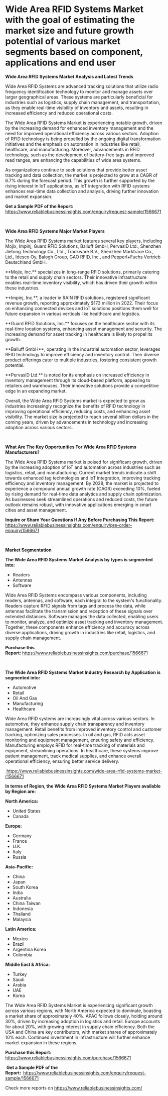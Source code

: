 <p><h1>Wide Area RFID Systems Market with the goal of estimating the market size and future growth potential of various market segments based on component, applications and end user</h1></p><p><strong>Wide Area RFID Systems Market Analysis and Latest Trends</strong></p>
<p><p>Wide Area RFID Systems are advanced tracking solutions that utilize radio frequency identification technology to monitor and manage assets over larger geographical areas. These systems are particularly beneficial for industries such as logistics, supply chain management, and transportation, as they enable real-time visibility of inventory and assets, resulting in increased efficiency and reduced operational costs.</p><p>The Wide Area RFID Systems Market is experiencing notable growth, driven by the increasing demand for enhanced inventory management and the need for improved operational efficiency across various sectors. Adoption of RFID technology is being propelled by the ongoing digital transformation initiatives and the emphasis on automation in industries like retail, healthcare, and manufacturing. Moreover, advancements in RFID technology, such as the development of battery-free tags and improved read ranges, are enhancing the capabilities of wide area systems.</p><p>As organizations continue to seek solutions that provide better asset tracking and data collection, the market is projected to grow at a CAGR of 6.7% during the forecast period. This growth is further supported by the rising interest in IoT applications, as IoT integration with RFID systems enhances real-time data collection and analysis, driving further innovation and market expansion.</p></p>
<p><strong>Get a Sample PDF of the Report:&nbsp;</strong> <a href="https://www.reliablebusinessinsights.com/enquiry/request-sample/1566671?utm_campaign=3582&utm_medium=2&utm_source=Github&utm_content=ia&utm_term=22032025&utm_id=wide-area-rfid-systems">https://www.reliablebusinessinsights.com/enquiry/request-sample/1566671</a></p>
<p>&nbsp;</p>
<p><strong>Wide Area RFID Systems Major Market Players</strong></p>
<p><p>The Wide Area RFID Systems market features several key players, including Mojix, Impinj, Guard RFID Solutions, Balluff GmbH, PervasID Ltd., Shenzhen Jietong Technology Co., Ltd., Trackware B.V., Shenzhen Marktrace Co., Ltd., Idesco Oy, Balogh Group, GAO RFID, Inc., and Pepperl+Fuchs Vertrieb Deutschland GmbH. </p><p>**Mojix, Inc.** specializes in long-range RFID solutions, primarily catering to the retail and supply chain sectors. Their innovative infrastructure enables real-time inventory visibility, which has driven their growth within these industries.</p><p>**Impinj, Inc.**, a leader in RAIN RFID solutions, registered significant revenue growth, reporting approximately $173 million in 2022. Their focus on enhancing connected devices and IoT solutions positions them well for future expansion in various verticals like healthcare and logistics.</p><p>**Guard RFID Solutions, Inc.** focuses on the healthcare sector with its real-time location systems, enhancing asset management and security. The increasing demand for asset tracking in healthcare is likely to propel its growth.</p><p>**Balluff GmbH**, operating in the industrial automation sector, leverages RFID technology to improve efficiency and inventory control. Their diverse product offerings cater to multiple industries, fostering consistent growth potential.</p><p>**PervasID Ltd.** is noted for its emphasis on increased efficiency in inventory management through its cloud-based platform, appealing to retailers and warehouses. Their innovative solutions provide a competitive edge in an expanding market.</p><p>Overall, the Wide Area RFID Systems market is expected to grow as industries increasingly recognize the benefits of RFID technology in improving operational efficiency, reducing costs, and enhancing asset visibility. The market size is projected to reach several billion dollars in the coming years, driven by advancements in technology and increasing adoption across various sectors.</p></p>
<p>&nbsp;</p>
<p><strong>What Are The Key Opportunities For Wide Area RFID Systems Manufacturers?</strong></p>
<p><p>The Wide Area RFID Systems market is poised for significant growth, driven by the increasing adoption of IoT and automation across industries such as logistics, retail, and manufacturing. Current market trends indicate a shift towards enhanced tag technologies and IoT integration, improving tracking efficiency and inventory management. By 2028, the market is projected to experience a compound annual growth rate (CAGR) exceeding 10%, fueled by rising demand for real-time data analytics and supply chain optimization. As businesses seek streamlined operations and reduced costs, the future outlook remains robust, with innovative applications emerging in smart cities and asset management.</p></p>
<p><strong>Inquire or Share Your Questions If Any Before Purchasing This Report:</strong> <a href="https://www.reliablebusinessinsights.com/enquiry/pre-order-enquiry/1566671?utm_campaign=3582&utm_medium=2&utm_source=Github&utm_content=ia&utm_term=22032025&utm_id=wide-area-rfid-systems">https://www.reliablebusinessinsights.com/enquiry/pre-order-enquiry/1566671</a></p>
<p>&nbsp;</p>
<p><strong>Market Segmentation</strong></p>
<p><strong>The Wide Area RFID Systems Market Analysis by types is segmented into:</strong></p>
<p><ul><li>Readers</li><li>Antennas</li><li>Software</li></ul></p>
<p><p>Wide Area RFID Systems encompass various components, including readers, antennas, and software, each integral to the system's functionality. Readers capture RFID signals from tags and process the data, while antennas facilitate the transmission and reception of these signals over extended distances. Software manages the data collected, enabling users to monitor, analyze, and optimize asset tracking and inventory management. Together, these components enhance efficiency and accuracy across diverse applications, driving growth in industries like retail, logistics, and supply chain management.</p></p>
<p><strong>Purchase this Report:&nbsp;</strong><a href="https://www.reliablebusinessinsights.com/purchase/1566671?utm_campaign=3582&utm_medium=2&utm_source=Github&utm_content=ia&utm_term=22032025&utm_id=wide-area-rfid-systems">https://www.reliablebusinessinsights.com/purchase/1566671</a></p>
<p>&nbsp;</p>
<p><strong>The Wide Area RFID Systems Market Industry Research by Application is segmented into:</strong></p>
<p><ul><li>Automotive</li><li>Retail</li><li>Oil And Gas</li><li>Manufacturing</li><li>Healthcare</li></ul></p>
<p><p>Wide Area RFID systems are increasingly vital across various sectors. In automotive, they enhance supply chain transparency and inventory management. Retail benefits from improved inventory control and customer tracking, optimizing sales processes. In oil and gas, RFID aids asset monitoring and equipment management, ensuring safety and efficiency. Manufacturing employs RFID for real-time tracking of materials and equipment, streamlining operations. In healthcare, these systems improve patient management, track medical supplies, and enhance overall operational efficiency, ensuring better service delivery.</p></p>
<p><a href="https://www.reliablebusinessinsights.com/wide-area-rfid-systems-market-r1566671?utm_campaign=3582&utm_medium=2&utm_source=Github&utm_content=ia&utm_term=22032025&utm_id=wide-area-rfid-systems">&nbsp;https://www.reliablebusinessinsights.com/wide-area-rfid-systems-market-r1566671</a></p>
<p><strong>In terms of Region, the Wide Area RFID Systems Market Players available by Region are:</strong></p>
<p>
    <p> <strong> North America: </strong>
        <ul>
            <li>United States</li>
            <li>Canada</li>
        </ul>
        </p> 
    <p> <strong> Europe: </strong>
        <ul>
            <li>Germany</li>
            <li>France</li>
            <li>U.K.</li>
            <li>Italy</li>
            <li>Russia</li>
        </ul>
        </p> 
    <p> <strong> Asia-Pacific: </strong>
        <ul>
            <li>China</li>
            <li>Japan</li>
            <li>South Korea</li>
            <li>India</li>
            <li>Australia</li>
            <li>China Taiwan</li>
            <li>Indonesia</li>
            <li>Thailand</li>
            <li>Malaysia</li>
        </ul>
        </p> 
    <p> <strong> Latin America: </strong>
        <ul>
            <li>Mexico</li>
            <li>Brazil</li>
            <li>Argentina Korea</li>
            <li>Colombia</li>
        </ul>
        </p> 
    <p> <strong> Middle East & Africa: </strong>
        <ul>
            <li>Turkey</li>
            <li>Saudi</li>
            <li>Arabia</li>
            <li>UAE</li>
            <li>Korea</li>
        </ul>
    </p>
    </p>
<p><p>The Wide Area RFID Systems Market is experiencing significant growth across various regions, with North America expected to dominate, boasting a market share of approximately 40%. APAC follows closely, holding around 30%, driven by increasing adoption in logistics and retail. Europe accounts for about 20%, with growing interest in supply chain efficiency. Both the USA and China are key contributors, with market shares of approximately 10% each. Continued investment in infrastructure will further enhance market expansion in these regions.</p></p>
<p><strong>Purchase this Report: </strong><a href="https://www.reliablebusinessinsights.com/purchase/1566671?utm_campaign=3582&utm_medium=2&utm_source=Github&utm_content=ia&utm_term=22032025&utm_id=wide-area-rfid-systems">https://www.reliablebusinessinsights.com/purchase/1566671</a></p>
<p>&nbsp;<strong>Get a Sample PDF of the Report:&nbsp;&nbsp;</strong><a href="https://www.reliablebusinessinsights.com/enquiry/request-sample/1566671?utm_campaign=3582&utm_medium=2&utm_source=Github&utm_content=ia&utm_term=22032025&utm_id=wide-area-rfid-systems">https://www.reliablebusinessinsights.com/enquiry/request-sample/1566671</a></p>
<p><strong></strong></p>
<p>Check more reports on <a href="https://www.reliablebusinessinsights.com/?utm_campaign=3582&utm_medium=2&utm_source=Github&utm_content=ia&utm_term=22032025&utm_id=wide-area-rfid-systems">https://www.reliablebusinessinsights.com/</a></p>